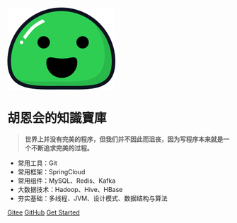 [comment]: <> (![logo]&#40;https://docsify.js.org/_media/icon.svg&#41;)
![logo](img/docsify_icon.svg)

# 胡恩会的知識寶庫

> **世界上并没有完美的程序，但我们并不因此而沮丧，因为写程序本来就是一个不断追求完美的过程。**

* 常用工具：Git
* 常用框架：SpringCloud
* 常用组件：MySQL、Redis、Kafka
* 大数据技术：Hadoop、Hive、HBase
* 夯实基础：多线程、JVM、设计模式、数据结构与算法


[Gitee](https://gitee.com/huenhui/)
[GitHub](https://github.com/en-hui/en-hui)
[Get Started](README.md)
